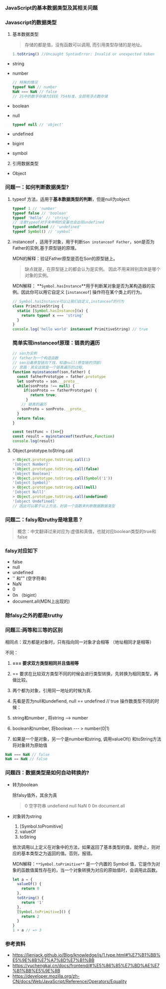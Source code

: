 ### JavaScript的基本数据类型及其相关问题

### Javascript的数据类型

1. 基本数据类型

   > 存储的都是值，没有函数可以调用, 而引用类型存储的是地址。

   ```js
   1.toString() //Uncaught SyntaxError: Invalid or unexpected token
   ```

   

- string

- number

  ```js
  // 特殊的情况
  typeof NaN // number
  NaN === NaN // false
  // JS中的数字存储为IEEE 754标准，全部用浮点数存储
  
  ```

- boolean

- null

  ```js
  typeof null // 'object'
  ```

- undefined

- bigint

- symbol

2. 引用数据类型

- Object

  

### 问题一：如何判断数据类型?

1. typeof 方法，适用于**基本数据类型的判断**，但是null为object

   ```js
   typeof 1 // 'number'
   typeof false // 'boolean'
   typeof 'hello' // 'string'
   // 注意typeof对于未申明的变量也会出现undefined
   typeof undefined // 'undefined'
   typeof Symbol() // 'symbol'
   ```

2. instanceof ，适用于对象，用于判断```Son instanceof Father```，son是否为Father的实例,基于原型链的原理。

   MDN的解释：验证Father原型是否在Son的原型链上。

   > 缺点就是，在原型链上的都会认为是实例。 因此不用来辨别具体是哪个对象的实例。

   MDN解释： **`Symbol.hasInstance`**用于判断某对象是否为某构造器的实例。因此你可以用它自定义 [`instanceof`] 操作符在某个类上的行为。

   ```js
   // Symbol.hasInstance可以让我们自定义,instanceof的行为
   class PrimitiveString {
     static [Symbol.hasInstance](x) {
       return typeof x === 'string'
     }
   }
   console.log('hello world' instanceof PrimitiveString) // true
   ```

   

   ### 简单实现instanceof原理：链表的遍历

   ```js
   // son为实例
   // father为一个构造函数
   // son沿着原型链向下找，知道null(原型链的顶部)
   // 思路：其实这就是一个链表遍历的过程.
   function myinstanceof(son,father) {
     const fatherPrototype = father.prototype
     let sonProto = son.__proto__
     while(sonProto !== null) {
       	if(sonProto == fatherPrototype) {
           return true;
         }
       // 链表的遍历
       sonProto = sonProto.__proto__
     }
     return false;
   }
   
   const testFunc = ()=>{}
   const result = myinstanceof(testFunc,Function)
   console.log(result)
   ```

   

3. Object.prototype.toString.call

   ```js
   > Object.prototype.toString.call(1)
   '[object Number]'
   > Object.prototype.toString.call(false)
   '[object Boolean]'
   > Object.prototype.toString.call(Symbol('1'))
   '[object Symbol]'
   > Object.prototype.toString.call(null)
   '[object Null]'
   > Object.prototype.toString.call(undefined)
   '[object Undefined]'
   // 因此可以基于以上方法，封装一个函数来判断数据数据类型
   ```

   

### 问题二：falsy和truthy是啥意思？

> 概念：中文翻译过来对应为:虚值和真值，也就对应boolean类型的true和false

### falsy对应如下

- false 
- null
- undefined
- '' 和"" (空字符串)
- NaN
- 0
- 0n （bigint）
- document.all(MDN上出现的)

### 除falsy之外的都是truthy

### 问题三:两等和三等的区别

相同点：双方都是对象时，只有指向同一对象才会相等 （地址相同才是相等）

不同：

1. **=== 要求双方类型相同并且值相等**

2. == 要求在比较双方类型不同的时候会进行类型转换，先转换为相同类型，再做比较。

1. 两个都为对象，引用同一地址的时候为真.
2. 先看是否为null和undefiend, null == undefined // true
操作数类型不同的时候：
3. string和number , 将string --> number
4. boolean和number, 将boolean --- > number(0|1)
5. 如果是一个是对象，另一个是number和string, 调用valueOf() 和toString方法将对象转为原始值

```js
NaN === NaN // false
NaN == NaN // false
```



### 问题四：数据类型是如何自动转换的?

- 转为boolean

  除falsy值外，其余为真

  > 0 空字符串 undefiend null NaN 0 0n document.all

- 对象转为string

  1. [Symbol.toPromitive]
  2. valueOf
  3. toString

  依次调用以上定义在对象中的方法，如果返回了基本类型的值，就停止，则对应的基本类型之为返回的值。否则，报错。

  MDN解释：`**Symbol.toPrimitive**` 是一个内置的 Symbol 值，它是作为对象的函数值属性存在的，当一个对象转换为对应的原始值时，会调用此函数。

  ```js
  let a = {
    valueOf() {
      return 0
    },
    toString() {
      return '1'
    },
    [Symbol.toPrimitive]() {
      return 2
    }
  }
  1 + a // => 3
  ```

  



### 参考资料

- https://lienjack.github.io/Blog/knowledge/js/1.type.html#%E7%B1%BB%E5%9E%8B%E7%A7%8D%E7%B1%BB
- https://yuchengkai.cn/docs/frontend/#%E5%86%85%E7%BD%AE%E7%B1%BB%E5%9E%8B
- https://developer.mozilla.org/zh-CN/docs/Web/JavaScript/Reference/Operators/Equality